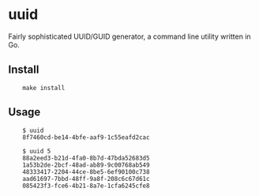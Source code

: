 # uuid
Fairly sophisticated UUID/GUID generator, a command line utility written in Go.
## Install
```
    make install
```

## Usage
```
    $ uuid
    8f7460cd-be14-4bfe-aaf9-1c55eafd2cac

    $ uuid 5
    88a2eed3-b21d-4fa0-8b7d-47bda52683d5
    1a53b2de-2bcf-48ad-ab89-9c00768ab549
    48333417-2204-44ce-8be5-6ef90100c738
    aad61697-7bbd-48ff-9a8f-208c6c67d61c
    085423f3-fce6-4b21-8a7e-1cfa6245cfe8
```
